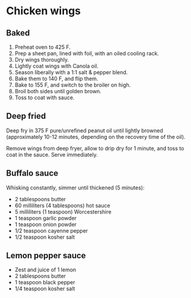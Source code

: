 Chicken wings
=============

Baked
-----

1. Preheat oven to 425 F.
2. Prep a sheet pan, lined with foil, with an oiled cooling rack.
2. Dry wings thoroughly.
3. Lightly coat wings with Canola oil.
4. Season liberally with a 1:1 salt & pepper blend.
5. Bake them to 140 F, and flip them.
6. Bake to 155 F, and switch to the broiler on high.
7. Broil both sides until golden brown.
8. Toss to coat with sauce.

Deep fried
----------

Deep fry in 375 F pure/unrefined peanut oil until lightly browned (approximately 10-12 minutes, depending on the recovery time of the oil).

Remove wings from deep fryer, allow to drip dry for 1 minute, and toss to coat in the sauce. Serve immediately.

Buffalo sauce
-------------

Whisking constantly, simmer until thickened (5 minutes):

- 2 tablespoons butter
- 60 milliliters (4 tablespoons) hot sauce
- 5 milliliters (1 teaspoon) Worcestershire
- 1 teaspoon garlic powder
- 1 teaspoon onion powder
- 1/2 teaspoon cayenne pepper
- 1/2 teaspoon kosher salt

Lemon pepper sauce
------------------

- Zest and juice of 1 lemon
- 2 tablespoons butter
- 1 teaspoon black pepper
- 1/4 teaspoon kosher salt
